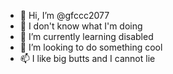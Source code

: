 - 👋 Hi, I’m @gfccc2077
- 👀 I don't know what I'm doing
- 🌱 I’m currently learning disabled
- 💞️ I’m looking to do something cool
- 📫 I like big butts and I cannot lie

<!---
gfccc2077/gfccc2077 is a ✨ special ✨ repository because its `README.md` (this file) appears on your GitHub profile.
You can click the Preview link to take a look at your changes.
--->
